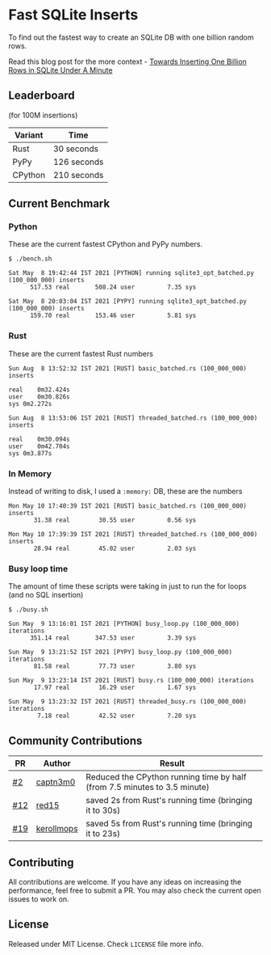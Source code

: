 # Fast SQLite Inserts

To find out the fastest way to create an SQLite DB with one billion random rows.

Read this blog post for the more context - [Towards Inserting One Billion Rows in SQLite Under A Minute](https://avi.im/blag/2021/fast-sqlite-inserts/)

## Leaderboard

(for 100M insertions)

Variant       | Time
------------- | -------------
Rust  | 30 seconds
PyPy  | 126 seconds
CPython  | 210 seconds

## Current Benchmark

### Python

These are the current fastest CPython and PyPy numbers.

```shell
$ ./bench.sh

Sat May  8 19:42:44 IST 2021 [PYTHON] running sqlite3_opt_batched.py (100_000_000) inserts
      517.53 real       508.24 user         7.35 sys

Sat May  8 20:03:04 IST 2021 [PYPY] running sqlite3_opt_batched.py (100_000_000) inserts
      159.70 real       153.46 user         5.81 sys
```

### Rust

These are the current fastest Rust numbers

```
Sun Aug  8 13:52:32 IST 2021 [RUST] basic_batched.rs (100_000_000) inserts

real	0m32.424s
user	0m30.826s
sys	0m2.272s

Sun Aug  8 13:53:06 IST 2021 [RUST] threaded_batched.rs (100_000_000) inserts

real	0m30.094s
user	0m42.704s
sys	0m3.877s
```

### In Memory

Instead of writing to disk, I used a `:memory:` DB, these are the numbers

```
Mon May 10 17:40:39 IST 2021 [RUST] basic_batched.rs (100_000_000) inserts
       31.38 real        30.55 user         0.56 sys

Mon May 10 17:39:39 IST 2021 [RUST] threaded_batched.rs (100_000_000) inserts
       28.94 real        45.02 user         2.03 sys
```

### Busy loop time

The amount of time these scripts were taking in just to run the for loops (and no SQL insertion)

```
$ ./busy.sh

Sun May  9 13:16:01 IST 2021 [PYTHON] busy_loop.py (100_000_000) iterations
      351.14 real       347.53 user         3.39 sys

Sun May  9 13:21:52 IST 2021 [PYPY] busy_loop.py (100_000_000) iterations
       81.58 real        77.73 user         3.80 sys

Sun May  9 13:23:14 IST 2021 [RUST] busy.rs (100_000_000) iterations
       17.97 real        16.29 user         1.67 sys

Sun May  9 13:23:32 IST 2021 [RUST] threaded_busy.rs (100_000_000) iterations
        7.18 real        42.52 user         7.20 sys
```

## Community Contributions

| PR  | Author  | Result  |
|---|---|---|
| [#2](https://github.com/avinassh/fast-sqlite3-inserts/pull/2)  | [captn3m0](https://github.com/captn3m0)  | Reduced the CPython running time by half (from 7.5 minutes to 3.5 minute)  |
| [#12](https://github.com/avinassh/fast-sqlite3-inserts/pull/12)  | [red15](https://github.com/red15)  | saved 2s from Rust's running time (bringing it to 30s)  |
| [#19](https://github.com/avinassh/fast-sqlite3-inserts/pull/19)  | [kerollmops](https://github.com/Kerollmops)  | saved 5s from Rust's running time (bringing it to 23s)  |


## Contributing

All contributions are welcome. If you have any ideas on increasing the performance, feel free to submit a PR. You may also check the current open issues to work on.

## License

Released under MIT License. Check `LICENSE` file more info.
